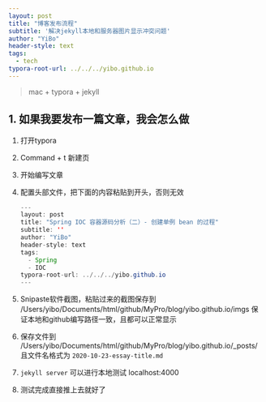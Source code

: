 ```yaml
---
layout: post
title: "博客发布流程"
subtitle: '解决jekyll本地和服务器图片显示冲突问题'
author: "YiBo"
header-style: text
tags:
  - tech
typora-root-url: ../../../yibo.github.io
---
```




> mac + typora + jekyll



## 1. 如果我要发布一篇文章，我会怎么做

1. 打开typora

2. Command + t 新建页

3. 开始编写文章

4. 配置头部文件，把下面的内容粘贴到开头，否则无效

   ```java
   ---
   layout: post
   title: "Spring IOC 容器源码分析（二）- 创建单例 bean 的过程"
   subtitle: ''
   author: "YiBo"
   header-style: text
   tags:
     - Spring
     - IOC
   typora-root-url: ../../../yibo.github.io
   ---	
   ```

5. Snipaste软件截图，粘贴过来的截图保存到 /Users/yibo/Documents/html/github/MyPro/blog/yibo.github.io/imgs 保证本地和github编写路径一致，且都可以正常显示

6. 保存文件到 /Users/yibo/Documents/html/github/MyPro/blog/yibo.github.io/_posts/ 且文件名格式为 `2020-10-23-essay-title.md`

7. `jekyll server` 可以进行本地测试 localhost:4000

8. 测试完成直接推上去就好了
